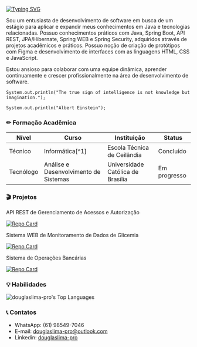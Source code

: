 <!--Efeito de type writing: "Douglas Souza de Lima"-->
[![Typing SVG](https://readme-typing-svg.herokuapp.com?font=-apple-system&weight=600&size=32&pause=1000&color=F7F7F7&width=435&lines=Douglas+Souza+de+Lima)](#)

Sou um entusiasta de desenvolvimento de software em busca de um estágio para aplicar e expandir meus conhecimentos em Java e tecnologias relacionadas. Possuo conhecimentos práticos com Java, Spring Boot, API REST, JPA/Hibernate, Spring WEB e Spring Security, adquiridos através de projetos acadêmicos e práticos. Possuo noção de criação de protótipos com Figma e desenvolvimento de interfaces com as linguagens HTML, CSS e JavaScript. 

Estou ansioso para colaborar com uma equipe dinâmica, aprender continuamente e crescer profissionalmente na área de desenvolvimento de software.

```
System.out.println("The true sign of intelligence is not knowledge but imagination.");

System.out.println("Albert Einstein");
```

### ✏ Formação Acadêmica

|Nível|Curso|Instituição|Status|
|-|-|-|-|
|Técnico|Informática[^1]|Escola Técnica de Ceilândia|Concluído|
|Tecnólogo|Análise e Desenvolvimento de Sistemas|Universidade Católica de Brasília|Em progresso|

### 🎬 Projetos

API REST de Gerenciamento de Acessos e Autorização

[![Repo Card](https://github-readme-stats.vercel.app/api/pin/?username=douglaslima-pro&repo=entrycontrol&bg_color=000&border_color=30A3DC&show_icons=true&icon_color=30A3DC&title_color=E94D5F&text_color=FFF&PAT_1)](https://github.com/douglaslima-pro/entrycontrol)

Sistema WEB de Monitoramento de Dados de Glicemia

[![Repo Card](https://github-readme-stats.vercel.app/api/pin/?username=douglaslima-pro&repo=glico&bg_color=000&border_color=30A3DC&show_icons=true&icon_color=30A3DC&title_color=E94D5F&text_color=FFF&PAT_1)](https://github.com/douglaslima-pro/glico)

Sistema de Operações Bancárias

[![Repo Card](https://github-readme-stats.vercel.app/api/pin/?username=douglaslima-pro&repo=sistema-bancario&bg_color=000&border_color=30A3DC&show_icons=true&icon_color=30A3DC&title_color=E94D5F&text_color=FFF&PAT_1)](https://github.com/douglaslima-pro/sistema-bancario)

### 💡 Habilidades
![douglaslima-pro's Top Languages](https://github-readme-stats.vercel.app/api/top-langs/?username=douglaslima-pro&theme=dark&show_icons=true&hide_border=true&layout=compact)

### 📞 Contatos
- WhatsApp: (61) 98549-7046
- E-mail: [douglaslima-pro@outlook.com](mailto:douglaslima-pro@outlook.com)
- Linkedin: [douglaslima-pro](https://linkedin.com/in/douglaslima-pro)
